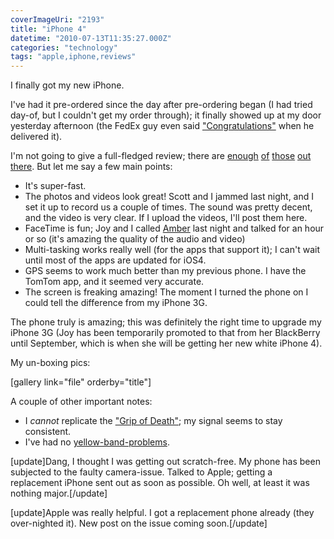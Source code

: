 ```yaml
---
coverImageUri: "2193"
title: "iPhone 4"
datetime: "2010-07-13T11:35:27.000Z"
categories: "technology"
tags: "apple,iphone,reviews"
---
```


I finally got my new iPhone.

I've had it pre-ordered since the day after pre-ordering began (I had tried day-of, but I couldn't get my order through); it finally showed up at my door yesterday afternoon (the FedEx guy even said ["Congratulations"](http://twitter.com/brandonmartinez/status/18377416804) when he delivered it).

I'm not going to give a full-fledged review; there are [enough](http://arstechnica.com/apple/reviews/2010/06/iphone-4.ars) [of](http://www.engadget.com/2010/06/22/iphone-4-review/) [those](http://gizmodo.com/5573952/iphone-4-review) [out](http://www.maximumpc.com/article/reviews/iphone_4_review) [there](http://www.google.com/search?client=safari&rls=en&q=iphone+4+review&ie=UTF-8&oe=UTF-8). But let me say a few main points:

- It's super-fast.
- The photos and videos look great! Scott and I jammed last night, and I set it up to record us a couple of times. The sound was pretty decent, and the video is very clear. If I upload the videos, I'll post them here.
- FaceTime is fun; Joy and I called [Amber](http://amberbray.tumblr.com/) last night and talked for an hour or so (it's amazing the quality of the audio and video)
- Multi-tasking works really well (for the apps that support it); I can't wait until most of the apps are updated for iOS4.
- GPS seems to work much better than my previous phone. I have the TomTom app, and it seemed very accurate.
- The screen is freaking amazing! The moment I turned the phone on I could tell the difference from my iPhone 3G.

The phone truly is amazing; this was definitely the right time to upgrade my iPhone 3G (Joy has been temporarily promoted to that from her BlackBerry until September, which is when she will be getting her new white iPhone 4).

My un-boxing pics:

\[gallery link="file" orderby="title"\]

A couple of other important notes:

- I _cannot_ replicate the ["Grip of Death"](http://gizmodo.com/5571171/iphone-4-loses-reception-when-you-hold-it-by-the-antenna-band); my signal seems to stay consistent.
- I've had no [yellow-band-problems](http://gizmodo.com/5571143/some-iphone-4-screens-have-yellow-bands-and-spots).

\[update\]Dang, I thought I was getting out scratch-free. My phone has been subjected to the faulty camera-issue. Talked to Apple; getting a replacement iPhone sent out as soon as possible. Oh well, at least it was nothing major.\[/update\]

\[update\]Apple was really helpful. I got a replacement phone already (they over-nighted it). New post on the issue coming soon.\[/update\]
